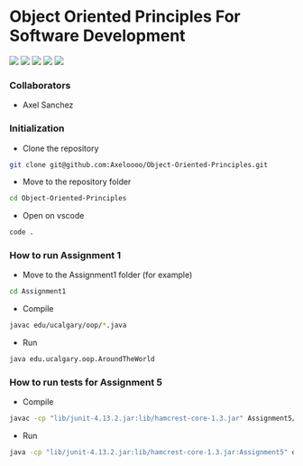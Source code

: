 # Object Oriented Principles For Software Development

![](https://img.shields.io/badge/java-%23ED8B00.svg?style=for-the-badge&logo=java&logoColor=white) ![](https://img.shields.io/badge/JUnit5-25A162.svg?style=for-the-badge&logo=JUnit5&logoColor=white) ![](https://img.shields.io/badge/MySQL-4479A1.svg?style=for-the-badge&logo=MySQL&logoColor=white) ![](https://img.shields.io/badge/Git-F05032.svg?style=for-the-badge&logo=Git&logoColor=white) ![](https://img.shields.io/badge/macOS-000000.svg?style=for-the-badge&logo=macOS&logoColor=white)

### Collaborators

- Axel Sanchez

### Initialization

- Clone the repository

```bash
git clone git@github.com:Axeloooo/Object-Oriented-Principles.git
```

- Move to the repository folder

```bash
cd Object-Oriented-Principles
```

- Open on vscode

```bash
code .
```

### How to run Assignment 1

- Move to the Assignment1 folder (for example)

```bash
cd Assignment1
```

- Compile

```bash
javac edu/ucalgary/oop/*.java
```

- Run

```bash
java edu.ucalgary.oop.AroundTheWorld
```

### How to run tests for Assignment 5

- Compile

```bash
javac -cp "lib/junit-4.13.2.jar:lib/hamcrest-core-1.3.jar" Assignment5/edu/ucalgary/oop/*.java
```

- Run

```bash
java -cp "lib/junit-4.13.2.jar:lib/hamcrest-core-1.3.jar:Assignment5" org.junit.runner.JUnitCore edu.ucalgary.oop.NewFeatureTest edu.ucalgary.oop.BonusTest
```
